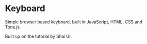 # Keyboard
Simple browser based keyboard, built in JavaScript, HTML, CSS and Tone.js.

Built up on the tutorial by Shai UI.
